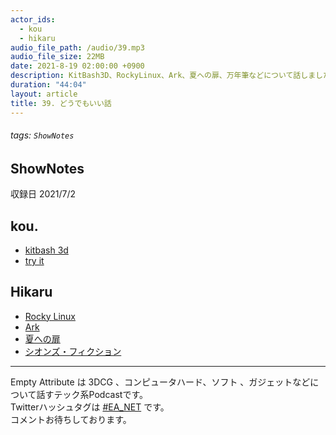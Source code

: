 ```yaml
---
actor_ids:
  - kou
  - hikaru
audio_file_path: /audio/39.mp3
audio_file_size: 22MB
date: 2021-8-19 02:00:00 +0900
description: KitBash3D、RockyLinux、Ark、夏への扉、万年筆などについて話しました。
duration: "44:04"
layout: article
title: 39. どうでもいい話
---
```

###### tags: `ShowNotes`
## ShowNotes
収録日 2021/7/2
## kou.
- [kitbash 3d](https://kitbash3d.com)
- [try it](https://www.try-it.jp)

## Hikaru
- [Rocky Linux](https://rockylinux.org/ja/)
- [Ark](https://wwws.warnerbros.co.jp/arc-movie/)
- [夏への扉](https://natsu-eno-tobira.com/)
- [シオンズ・フィクション](https://www.amazon.co.jp/dp/B08K8KMFBB/)

---

Empty Attribute は 3DCG 、コンピュータハード、ソフト 、ガジェットなどについて話すテック系Podcastです。  
Twitterハッシュタグは [#EA_NET](https://twitter.com/intent/tweet?hashtags=EA_Net) です。  
コメントお待ちしております。
